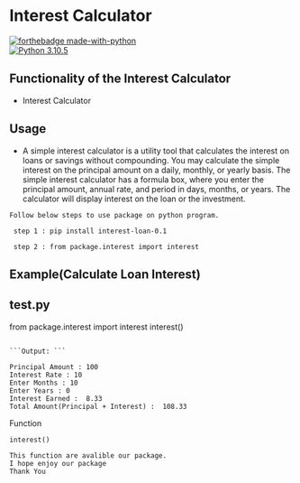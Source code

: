 # Interest Calculator 

[![forthebadge made-with-python](http://ForTheBadge.com/images/badges/made-with-python.svg)](https://www.python.org/)                 
[![Python 3.10.5](https://img.shields.io/badge/python-3.6-blue.svg)](https://www.python.org/downloads/release/python-360/)   

## Functionality of the Interest Calculator

- Interest Calculator



## Usage

- A simple interest calculator is a utility tool that calculates the interest on loans or savings without compounding. You may calculate the simple interest on the    principal amount on a daily, monthly, or yearly basis. The simple interest calculator has a formula box, where you enter the principal amount, annual rate, and period in days, months, or years. The calculator will display interest on the loan or the investment.
 ```
 Follow below steps to use package on python program.
 
  step 1 : pip install interest-loan-0.1
  
  step 2 : from package.interest import interest
  ```
## Example(Calculate Loan Interest)

## test.py 
 from package.interest import interest
 interest()
 ```
   
 ```Output: ```

Principal Amount : 100
Interest Rate : 10
Enter Months : 10
Enter Years : 0
Interest Earned :  8.33
Total Amount(Principal + Interest) :  108.33

 ```
  Function
 ```
interest()

This function are avalible our package.
I hope enjoy our package
Thank You
